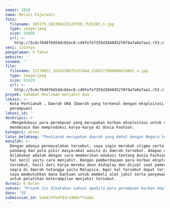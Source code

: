 ```yaml
---
nomor: 1018
nama: Melati Fajarwati
foto:
  filename: 165175_182304225123790_7525383_n.jpg
  type: image/jpeg
  size: 35856
  url: >-
    http://5c4cf848f6454dc02ec8-c49fe7e7355d384845270f4a7a0a7aa1.r53.cf2.rackcdn.com/c93bbbc4-1365-4abe-85ce-e4f5fad2f2f2/165175_182304225123790_7525383_n.jpg
seni: lainnya
pengalaman: 5 Tahun
website: ''
sosmed: ''
file:
  filename: 22279851_1614558875231644_2569272986000616865_n.jpg
  type: image/jpeg
  size: 91629
  url: >-
    http://5c4cf848f6454dc02ec8-c49fe7e7355d384845270f4a7a0a7aa1.r53.cf2.rackcdn.com/f8fa0536-2f22-4f48-afb6-d606acff1e17/22279851_1614558875231644_2569272986000616865_n.jpg
proyek: Sahabat Muslimah menjahit Asa
lokasi: >-
  Kota Pontianak , Daerah UKA (Daerah yang terkenal dengan eksploitasi anak
  perempuan)
lokasi_id: ''
deskripsi: >-
  :Mengedukasi para perempuan yang merupakan korban eksploitasi untuk mampu
  mendesain dan memproduksi karya-karya di dunia Fashion.
kategori: akses
latar_belakang: "Pontianak merupakan daerah yang dekat dengan Negara tetangga yaitu Kuching, Malaysia. Hal tesebut membuat masyarakat Indonesia tergiur untuk bekerja di sana. Di Pontianak sendiri terdapat daerah yang terkenal dengan eksplotasi anak perempuan tepatnya di UKA,Pontianak Barat. Hal ini dapat dilihat dimana pemikiran dan taraf hidup di sana di bawah standar rata-rata. Di daerah tersebut banyak yang menikah di usia dini dikarenakan masalah ekonomi. Mereka menikah dengan harapan suami bisa menafkahi mereka. Profesi para suami di daerah tersebut 80% adalah kuli panggul pelabuhan. Pendapatan yang di terima kadang tidak cukup untuk memenuhi kebutuhan sehari-hari. Karena pelbagai masalah tersebut, maka\r\nbanyak anak-anak perempuan yang putus sekolah maupun sudah menikah menjadi TKW di negeri tetangga."
masalah: >-
  Dengan adanya permasalahan tersebut, saya ingin merubah stigma serta sudut
  pandang dan pola pikir masyarakat wanita di daerah tersebut. Adapun cara yang
  dilakukan adalah dengan cara memberikan edukasi tentang dunia Fashion seperti
  hal kecil yaitu cara menjahit. Dengan pemberdayaan para korban eksploitasi
  tersebut, hasil dari karya mereka akan didsplay dan dijual saat pameran antar
  negra di daerah tetangga yaitu Malaysia. Agar hal tersebut dapat terjadi, maka
  saya membutuhkan dana bantuan untuk membeli alat jahit serta penyewaan tempat
  untuk pelatihan keterampilan menjahit tersebut.
durasi: 6 bulan
sukses: "Proyek ini dikatakan sukses apabila para perempuan korban ekploitasi di lingkungan tersebut mampu memproduksi dan hasil produksi mereka akan\r\ndipamerkan dalam fashion show dan akan di display di butik Sahabat Muslimah. 5% dari hasil penjualan akan disumbangkan dalam gerakan sosial 1000 Mukena yang dicanangkan oleh Sahabat Muslimah."
dana: '55'
submission_id: 5ab674fbdf93c3486cf7aa8a
---
```

